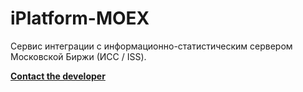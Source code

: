 # iPlatform-MOEX

Сервис интеграции с информационно-статистическим сервером Московской Биржи (ИСС / ISS).

[**Contact the developer**](mailto:a.s.eliseev@yandex.ru)
